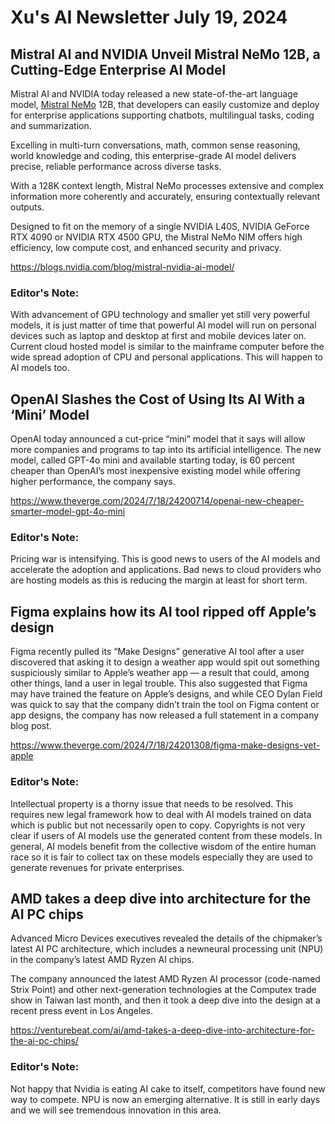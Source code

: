 # Xu's AI Newsletter July 19, 2024

## Mistral AI and NVIDIA Unveil Mistral NeMo 12B, a Cutting-Edge Enterprise AI Model

Mistral AI and NVIDIA today released a new state-of-the-art language model, [Mistral NeMo](https://mistral.ai/news/mistral-nemo) 12B, that developers can easily customize and deploy for enterprise applications supporting chatbots, multilingual tasks, coding and summarization.

Excelling in multi-turn conversations, math, common sense reasoning, world knowledge and coding, this enterprise-grade AI model delivers precise, reliable performance across diverse tasks.

With a 128K context length, Mistral NeMo processes extensive and complex information more coherently and accurately, ensuring contextually relevant outputs.

Designed to fit on the memory of a single NVIDIA L40S, NVIDIA GeForce RTX 4090 or NVIDIA RTX 4500 GPU, the Mistral NeMo NIM offers high efficiency, low compute cost, and enhanced security and privacy.

https://blogs.nvidia.com/blog/mistral-nvidia-ai-model/

### Editor's Note:
With advancement of GPU technology and smaller yet still very powerful models, it is just matter of time that powerful AI model will run on personal devices such as laptop and desktop at first and mobile devices later on. Current cloud hosted model is similar to the mainframe computer before the wide spread adoption of CPU and personal applications. This will happen to AI models too. 

## OpenAI Slashes the Cost of Using Its AI With a ‘Mini’ Model
OpenAI today announced a cut-price “mini” model that it says will allow more companies and programs to tap into its artificial intelligence. The new model, called GPT-4o mini and available starting today, is 60 percent cheaper than OpenAI’s most inexpensive existing model while offering higher performance, the company says.

https://www.theverge.com/2024/7/18/24200714/openai-new-cheaper-smarter-model-gpt-4o-mini

### Editor's Note:
Pricing war is intensifying. This is good news to users of the AI models and accelerate the adoption and applications. Bad news to cloud providers who are hosting models as this is reducing the margin at least for short term. 

## Figma explains how its AI tool ripped off Apple’s design
Figma recently pulled its “Make Designs” generative AI tool after a user discovered that asking it to design a weather app would spit out something suspiciously similar to Apple’s weather app — a result that could, among other things, land a user in legal trouble. This also suggested that Figma may have trained the feature on Apple’s designs, and while CEO Dylan Field was quick to say that the company didn’t train the tool on Figma content or app designs, the company has now released a full statement in a company blog post.

https://www.theverge.com/2024/7/18/24201308/figma-make-designs-vet-apple

### Editor's Note:
Intellectual property is a thorny issue that needs to be resolved. This requires new legal framework how to deal with AI models trained on data which is public but not necessarily open to copy. Copyrights is not very clear if users of AI models use the generated content from these models. In general, AI models benefit from the collective wisdom of the entire human race so it is fair to collect tax on these models especially they are used to generate revenues for private enterprises. 

## AMD takes a deep dive into architecture for the AI PC chips

Advanced Micro Devices executives revealed the details of the chipmaker’s latest AI PC architecture, which includes a newneural processing unit (NPU) in the company’s latest AMD Ryzen AI chips.

The company announced the latest AMD Ryzen AI processor (code-named Strix Point) and other next-generation technologies at the Computex trade show in Taiwan last month, and then it took a deep dive into the design at a recent press event in Los Angeles.

https://venturebeat.com/ai/amd-takes-a-deep-dive-into-architecture-for-the-ai-pc-chips/

### Editor's Note:
Not happy that Nvidia is eating AI cake to itself, competitors have found new way to compete. NPU is now an emerging alternative. It is still in early days and we will see tremendous innovation in this area. 
